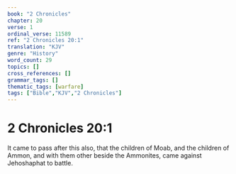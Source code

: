 ```yaml
---
book: "2 Chronicles"
chapter: 20
verse: 1
ordinal_verse: 11589
ref: "2 Chronicles 20:1"
translation: "KJV"
genre: "History"
word_count: 29
topics: []
cross_references: []
grammar_tags: []
thematic_tags: [warfare]
tags: ["Bible","KJV","2 Chronicles"]
---
```


# 2 Chronicles 20:1

It came to pass after this also, that the children of Moab, and the children of Ammon, and with them other beside the Ammonites, came against Jehoshaphat to battle.
